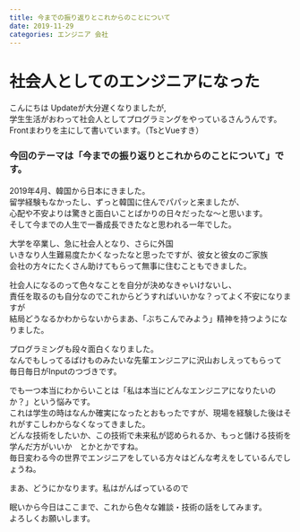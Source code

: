 ```yaml
---
title: 今までの振り返りとこれからのことについて
date: 2019-11-29
categories: エンジニア 会社
---
```


# 社会人としてのエンジニアになった

こんにちは
Updateが大分遅くなりましたが,  
学生生活がおわって社会人としてプログラミングをやっているさんうんです。  
Frontまわりを主にして書いています。（TsとVueすき）  

### 今回のテーマは「今までの振り返りとこれからのことについて」です。

2019年4月、韓国から日本にきました。  
留学経験もなかったし、ずっと韓国に住んでパパッと来ましたが、  
心配や不安よりは驚きと面白いことばかりの日々だったな～と思います。  
そして今までの人生で一番成長できたなと思われる一年でした。  

大学を卒業し、急に社会人となり、さらに外国  
いきなり人生難易度たかくなったなと思ったですが、彼女と彼女のご家族  
会社の方々にたくさん助けてもらって無事に住むこともできました。  

社会人になるのって色々なことを自分が決めなきゃいけないし、  
責任を取るのも自分なのでこれからどうすればいいかな？ってよく不安になりますが  
結局どうなるかわからないからまあ、「ぶちこんでみよう」精神を持つようになりました。  

プログラミングも段々面白くなりました。  
なんでもしってるばけものみたいな先輩エンジニアに沢山おしえってもらって
毎日毎日がInputのつづきです。　

でも一つ本当にわからいことは「私は本当にどんなエンジニアになりたいのか？」という悩みです。  
これは学生の時はなんか確実になったとおもったですが、現場を経験した後はそれがすこしわからなくなってきました。  
どんな技術をしたいか、この技術で未来私が認められるか、もっと儲ける技術を学んだ方がいいか　とかとかですね。  
毎日変わる今の世界でエンジニアをしている方々はどんな考えをしているんでしょうね。  

まあ、どうにかなります。私はがんばっているので

眠いから今日はここまで、これから色々な雑談・技術の話をしてみます。  
よろしくお願いします。
